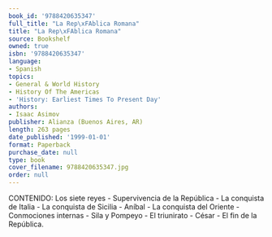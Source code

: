 ```yaml
---
book_id: '9788420635347'
full_title: "La Rep\xFAblica Romana"
title: "La Rep\xFAblica Romana"
source: Bookshelf
owned: true
isbn: '9788420635347'
language:
- Spanish
topics:
- General & World History
- History Of The Americas
- 'History: Earliest Times To Present Day'
authors:
- Isaac Asimov
publisher: Alianza (Buenos Aires, AR)
length: 263 pages
date_published: '1999-01-01'
format: Paperback
purchase_date: null
type: book
cover_filename: 9788420635347.jpg
order: null
---
```

CONTENIDO: Los siete reyes - Supervivencia de la República - La conquista de Italia - La conquista de Sicilia - Aníbal - La conquista del Oriente - Conmociones internas - Sila y Pompeyo - El triunirato - César - El fin de la República.

